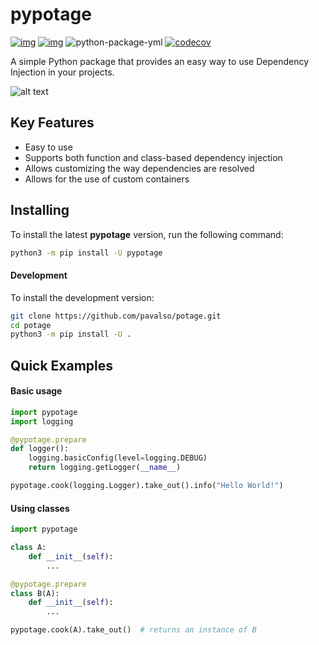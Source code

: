 # pypotage

[![img](https://img.shields.io/pypi/v/pypotage.svg)](https://pypi.org/project/pypotage/)
[![img](https://img.shields.io/pypi/pyversions/pypotage.svg)](https://pypi.org/project/pypotage/)
![python-package-yml](https://github.com/pavalso/potage/actions/workflows/python-package.yml/badge.svg)
[![codecov](https://codecov.io/github/pavalso/potage/graph/badge.svg?token=GU0RXRS1E4)](https://codecov.io/github/pavalso/potage)

A simple Python package that provides an easy way to use Dependency Injection in your projects.

![alt text](https://imgur.com/7eK0mHJ.png)

## Key Features

- Easy to use
- Supports both function and class-based dependency 
injection
- Allows customizing the way dependencies are resolved
- Allows for the use of custom containers

## Installing

To install the latest **pypotage** version, run the following command:
````bash
python3 -m pip install -U pypotage
````

#### Development

To install the development version:
````bash
git clone https://github.com/pavalso/potage.git
cd potage
python3 -m pip install -U .
````

## Quick Examples

#### Basic usage
````python
import pypotage
import logging

@pypotage.prepare
def logger():
    logging.basicConfig(level=logging.DEBUG)
    return logging.getLogger(__name__)

pypotage.cook(logging.Logger).take_out().info("Hello World!")
````

#### Using classes
````python
import pypotage

class A:
    def __init__(self):
        ...

@pypotage.prepare
class B(A):
    def __init__(self):
        ...

pypotage.cook(A).take_out()  # returns an instance of B
````
